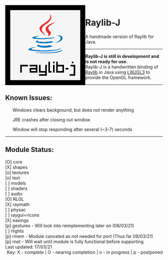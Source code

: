 <img align="left" src="https://github.com/CreedVI/Raylib-J/blob/main/logo/raylib-j_256x256.png" width=256>

# Raylib-J
A handmade version of Raylib for Java.

<hr>

**Raylib-J is still in development and is not ready for use.**<br>
Raylib-J is a handwritten binding of <a href="https://github.com/raysan5/raylib">Raylib</a> in Java using 
<a href="https://www.lwjgl.org/">LWJGL3</a> to provide the OpenGL framework. 

<hr>

## Known Issues:
<ul>Windows clears background, but does not render anything</ul>
<ul>JRE crashes after closing out window</ul>
<ul>Window will stop responding after several (~3-7) seconds</ul>

<hr>

## Module Status:
<div>
[O] core <br>
[X] shapes <br>
[o] textures <br>
[o] text <br>
[ ] models <br>
[ ] shaders <br>
[ ] audio <br>
[O] RLGL <br>
[X] raymath <br>
[ ] physac <br>
[ ] raygui+ricons <br>
[X] easings <br>
[p] gestures - Will look into reimplementing later on (08/03/21) <br>
[ ] rlights <br>
[p] rmem - Module canceled as not needed for port (Thus far 08/03/21) <br>
[p] rnet - Will wait until module is fully functional before supporting <br>
Last updated: 17/03/21
<br>
<div align="right">
Key:
X - complete |
O - nearing completion |
o - in progress |
p - postponed
</div>
</div>